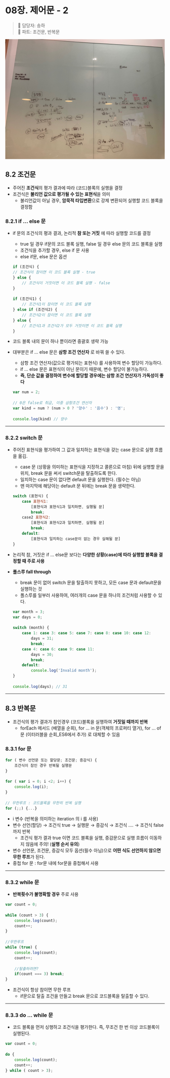 # 08장. 제어문 - 2

> 👩‍ 담당자: 송하<br/>
> 📝 파트: 조건문, 반복문

![08-2-송하-칠판사진](../img/08-2-송하칠판.jpeg)


## 8.2 조건문
- 주어진 **조건식**의 평가 결과에 따라 (코드)블록의 실행을 결정
- 조건식은 **불리언 값으로 평가될 수 있는 표현식**을 의미
    - 불리언값이 아닐 경우, **암묵적 타입변환**으로 강제 변환되어 실행할 코드 블록을 결정함

### 8.2.1 if ... else 문
- if 문의 조건식의 평과 결과, 논리적 **참 또는 거짓** 에 따라 실행할 코드를 결정
    - true 일 경우 if문의 코드 블록 실행, false 일 경우 else 문의 코드 블록을 실행
    - 조건식을 추가할 경우, else if 문 사용
    - else if문, else 문은 옵션  

    ```javascript
    if (조건식) {
	// 조건식이 참이면 이 코드 블록 실행 - true
    } else {
        // 조건식이 거짓이면 이 코드 블록 실행 - false
    }

    if (조건식1) {
        // 조건식1이 참이면 이 코드 블록 실행
    } else if (조건식2) {
        // 조건식2이 참이면 이 코드 블록 실행
    } else {
        // 조건식1과 조건식2가 모두 거짓이면 이 코드 블록 실행
    }
    ```

- 코드 블록 내의 문이 하나 뿐이라면 중괄호 생략 가능
- 대부분은 if ... else 문은 **삼항 조건 연산자** 로 바꿔 쓸 수 있다.
    - 삼항 조건 연산자(값으로 평가되는 표현식) 를 사용하여 변수 할당이 가능하다.
    - if ... else 문은 표현식이 아닌 문이기 때문에, 변수 할당이 불가능하다.
    - **즉, 단순 값을 결정하여 변수에 할당할 경우에는 삼항 조건 연산자가 가독성이 좋다**  
    
    ```javascript
    var num = 2;

    // 0은 false로 취급, 이중 삼항조건 연산자
    var kind = num ? (num > 0 ? '양수' : '음수') : '영';

    console.log(kind) // 양수
    ```

***

### 8.2.2 switch 문
- 주어진 표현식을 평가하여 그 값과 일치하는 표현식을 갖는 case 문으로 실행 흐름을 옮김.
    - case 문 (상황을 의미하는 표현식을 지정하고 콜론으로 마침) 뒤에 실행할 문을 위치, break 문을 써서 switch문을 탈출하도록 한다.
    - 일치하는 case 문이 없다면 default 문을 실행한다. (필수는 아님)
    - 맨 마지막에 해당아는 default 문 뒤에는 break 문을 생략한다.
    
    ```javascript
    switch (표현식) {
        case 표현식1: 
            [표현식과 표현식1과 일치하면, 실행될 문]
            break;
        case2 표현식2: 
            [표현식과 표현식2과 일치하면, 실행될 문]
            break;
        default:
            [표현식과 일치하는 case문이 없는 경우 실해될 문]
    }
    ```

- 논리적 참, 거짓은 if ... else문 보다는 **다양한 상황(case)에 따라 실행할 블록을 결정할 때 주로 사용**
- **폴스루 fall through**
    - break 문이 없어 switch 문을 탈출하지 못하고, 모든 case 문과 default문을 실행하는 것
    - 폴스루를 일부러 사용하여, 여러개의 case 문을 하나의 조건처럼 사용할 수 있다.  

    ```javascript
    var month = 3;
    var days = 0;

    switch (month) {
        case 1: case 3: case 5: case 7: case 8: case 10: case 12: 
            days = 31;
            break;
        case 4: case 6: case 9: case 11:
            days = 30;
            break;
        default:
            console.log('Invalid month');
    }

    console.log(days); // 31
    ```

---

## 8.3 반복문
- 조건식의 평가 결과가 참인경우 (코드)블록을 실행하여 **거짓일 때까지 반복**
    - forEach 메서드 (배열을 순회), for ... in 문(객체의 프로퍼티 열거), for ... of 문 (이터러블을 순회_ES6에서 추가) 로 대체할 수 있음

### 8.3.1 for 문
```javascript
for ( 변수 선언문 또는 할당문; 조건문; 증감식) {
    조건식이 참인 경우 반복될 실행문
}

for ( var i = 0; i <2; i++) {
    console.log(i);
}

// 무한루프 : 코드블록을 무한히 반복 실행
for (;;) {...}
```
- i 변수 (반복을 의미하는 iteration 의 i 를 사용)
- 변수 선언(할당) → 조건식 true → 실행문 → 증감식 → 조건식 .... → 조건식 false 까지 반복
    - 조건식 평가 결과 true 이면 코드 블록을 실행, 증감문으로 실행 흐름이 이동하지 않음에 주의! (**실행 순서 유의**)
- 변수 선언문, 조건문, 증감식 모두 옵션(필수 아님)으로 **어떤 식도 선언하지 않으면 무한 루프**가 된다.
- 중첩 for 문 : for문 내에 for문을 중첩해서 사용

***

### 8.3.2 while 문
- **반복횟수가 불명확할 경우** 주로 사용
```javascript
var count = 0;

while (count > 3) {
	console.log(count);
	count++;
}

//무한루프
while (true) {
	console.log(count);
	count++;

	//탈출하려면?
	if(count === 3) break;
}
```
- 조건식이 항상 참이면 무한 루프
    - if문으로 탈출 조건을 만들고 break 문으로 코드블록을 탈출할 수 있다.

***

### 8.3.3 do ... while 문
- 코드 블록을 먼저 싱행하고 조건식을 평가한다. 즉, 무조건 한 번 이상 코드블록이 실행된다.
```javascript
var count = 0;

do {
	console.log(count);
	count++;
} while ( count > 3);
```